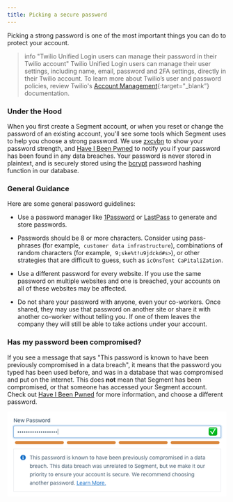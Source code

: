 ```yaml
---
title: Picking a secure password
---
```


Picking a strong password is one of the most important things you can do to protect your account.

> info "Twilio Unified Login users can manage their password in their Twilio account"
> Twilio Unified Login users can manage their user settings, including name, email, password and 2FA settings, directly in their Twilio account. To learn more about Twilio’s user and password policies, review Twilio's [Account Management](https://support.twilio.com/hc/en-us/sections/205104908-Account-Management){:target="_blank”} documentation. 

### Under the Hood

When you first create a Segment account, or when you reset or change the password of an existing account, you'll see some tools which Segment uses to help you choose a strong password. We use [zxcvbn](https://blogs.dropbox.com/tech/2012/04/zxcvbn-realistic-password-strength-estimation/) to show your password strength, and [Have I Been Pwned](https://haveibeenpwned.com/Passwords) to notify you if your password has been found in any data breaches. Your password is never stored in plaintext, and is securely stored using the [bcrypt](https://en.wikipedia.org/wiki/Bcrypt) password hashing function in our database.

### General Guidance

Here are some general password guidelines:

*   Use a password manager like [1Password](https://1password.com) or [LastPass](https://www.lastpass.com) to generate and store passwords.

*   Passwords should be 8 or more characters. Consider using pass-phrases (for example,  `customer data infrastructure`), combinations of random characters (for example,  `9;ske%t!u9jdckd#s>`), or other strategies that are difficult to guess, such as `icOnsTent CaPitaliZation`.

*   Use a different password for every website. If you use the same password on multiple websites and one is breached, your accounts on all of these websites may be affected.

*   Do not share your password with anyone, even your co-workers. Once shared, they may use that password on another site or share it with another co-worker without telling you. If one of them leaves the company they will still be able to take actions under your account.


### Has my password been compromised?

If you see a message that says "This password is known to have been previously compromised in a data breach", it means that the password you typed has been used before, and was in a database that was compromised and put on the internet. This does **not** mean that Segment has been compromised, or that someone has accessed your Segment account. Check out [Have I Been Pwned](https://haveibeenpwned.com/Passwords) for more information, and choose a different password.

![Screenshot of the New Password field, with a callout reccomending that you choose a different password.](images/password-picker.png)
